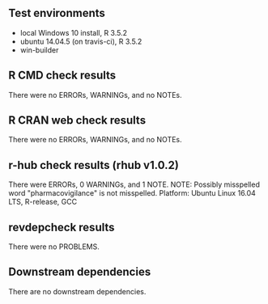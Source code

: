 ## Test environments
* local Windows 10 install, R 3.5.2
* ubuntu 14.04.5 (on travis-ci), R 3.5.2
* win-builder

## R CMD check results
There were no ERRORs, WARNINGs, and no NOTEs.

## R CRAN web check results
There were no ERRORs, WARNINGs, and no NOTEs.

## r-hub check results (rhub v1.0.2)
There were ERRORs, 0 WARNINGs, and 1 NOTE.
NOTE: Possibly misspelled word "pharmacovigilance" is not misspelled. Platform: Ubuntu Linux 16.04 LTS, R-release, GCC

## revdepcheck results
There were no PROBLEMS.

## Downstream dependencies
There are no downstream dependencies.
